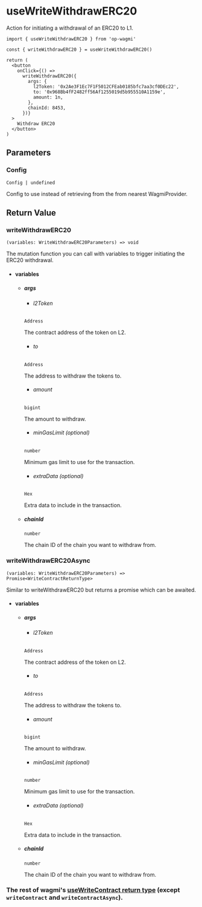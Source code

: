 # useWriteWithdrawERC20

Action for initiating a withdrawal of an ERC20 to L1.

```tsx [example.tsx]
import { useWriteWithdrawERC20 } from 'op-wagmi'

const { writeWithdrawERC20 } = useWriteWithdrawERC20()

return (
  <button
    onClick={() =>
      writeWithdrawERC20({
        args: {
          l2Token: '0x2Ae3F1Ec7F1F5012CFEab0185bfc7aa3cf0DEc22',
          to: '0x968Bb4fF2482ff56Af1255019d5b955510A1159e',
          amount: 1n,
        },
        chainId: 8453,
      })}
  >
    Withdraw ERC20
  </button>
)
```

## Parameters

### Config

`Config | undefined`

Config to use instead of retrieving from the from nearest WagmiProvider.

## Return Value

### writeWithdrawERC20

`(variables: WriteWithdrawERC20Parameters) => void`

The mutation function you can call with variables to trigger initiating the ERC20 withdrawal.

- #### variables
  - ##### args

    - ###### l2Token
    `Address`

    The contract address of the token on L2.

    - ###### to
    `Address`

    The address to withdraw the tokens to.

    - ###### amount
    `bigint`

    The amount to withdraw.

    - ###### minGasLimit (optional)
    `number`

    Minimum gas limit to use for the transaction.

    - ###### extraData (optional)
    `Hex`

    Extra data to include in the transaction.

  - ##### chainId
    `number`

    The chain ID of the chain you want to withdraw from.

### writeWithdrawERC20Async

`(variables: WriteWithdrawERC20Parameters) => Promise<WriteContractReturnType>`

Similar to writeWithdrawERC20 but returns a promise which can be awaited.

- #### variables
  - ##### args

    - ###### l2Token
    `Address`

    The contract address of the token on L2.

    - ###### to
    `Address`

    The address to withdraw the tokens to.

    - ###### amount
    `bigint`

    The amount to withdraw.

    - ###### minGasLimit (optional)
    `number`

    Minimum gas limit to use for the transaction.

    - ###### extraData (optional)
    `Hex`

    Extra data to include in the transaction.

  - ##### chainId
    `number`

    The chain ID of the chain you want to withdraw from.

### The rest of wagmi's [useWriteContract return type](https://beta.wagmi.sh/react/api/hooks/useWrtieContract#return-type) (except `writeContract` and `writeContractAsync`).
